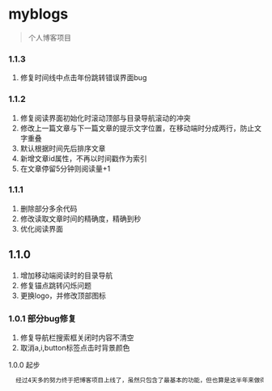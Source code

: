 # myblogs

> 个人博客项目

### 1.1.3
1. 修复时间线中点击年份跳转错误界面bug

### 1.1.2
1. 修复阅读界面初始化时滚动顶部与目录导航滚动的冲突
2. 修改上一篇文章与下一篇文章的提示文字位置，在移动端时分成两行，防止文字重叠
3. 默认根据时间先后排序文章
4. 新增文章id属性，不再以时间戳作为索引
5. 在文章停留5分钟则阅读量+1

### 1.1.1
1.  删除部分多余代码
2.  修改读取文章时间的精确度，精确到秒
3.  优化阅读界面

## 1.1.0
1. 增加移动端阅读时的目录导航
2. 修复锚点跳转闪烁问题
3. 更换logo，并修改顶部图标

### 1.0.1 部分bug修复
1. 修复导航栏搜索框关闭时内容不清空
2. 取消a,i,button标签点击时背景颜色

 1.0.0 起步
```bash
  经过4天多的努力终于把博客项目上线了，虽然只包含了最基本的功能，但也算是这半年来做得最好的项目了，后续继续完善……
```


